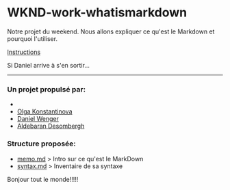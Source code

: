 # WKND-work-whatismarkdown
Notre projet du weekend. Nous allons expliquer ce qu'est le Markdown et pourquoi l'utiliser.

[Instructions](https://github.com/becodeorg/cycorp-promo-2/blob/master/Prairie/exercice-markdown.md)

Si Daniel arrive à s'en sortir...
***

### Un projet propulsé par:
*
* [Olga Konstantinova](https://github.com/datcrackadan)
* [Daniel Wenger](https://github.com/datcrackadan)
* [Aldebaran Desombergh](https://github.com/adesombergh)

### Structure proposée:
* [memo.md](memo.md) > Intro sur ce qu'est le MarkDown
* [syntax.md](syntax.md) > Inventaire de sa syntaxe

Bonjour tout le monde!!!!!